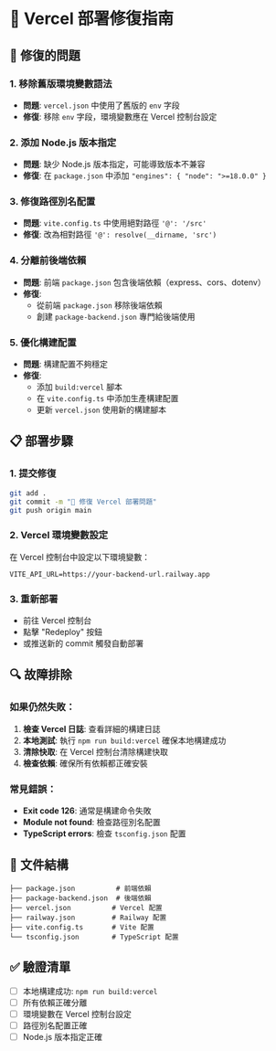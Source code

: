# 🚀 Vercel 部署修復指南

## 🔧 修復的問題

### 1. 移除舊版環境變數語法
- **問題**: `vercel.json` 中使用了舊版的 `env` 字段
- **修復**: 移除 `env` 字段，環境變數應在 Vercel 控制台設定

### 2. 添加 Node.js 版本指定
- **問題**: 缺少 Node.js 版本指定，可能導致版本不兼容
- **修復**: 在 `package.json` 中添加 `"engines": { "node": ">=18.0.0" }`

### 3. 修復路徑別名配置
- **問題**: `vite.config.ts` 中使用絕對路徑 `'@': '/src'`
- **修復**: 改為相對路徑 `'@': resolve(__dirname, 'src')`

### 4. 分離前後端依賴
- **問題**: 前端 `package.json` 包含後端依賴（express、cors、dotenv）
- **修復**: 
  - 從前端 `package.json` 移除後端依賴
  - 創建 `package-backend.json` 專門給後端使用

### 5. 優化構建配置
- **問題**: 構建配置不夠穩定
- **修復**: 
  - 添加 `build:vercel` 腳本
  - 在 `vite.config.ts` 中添加生產構建配置
  - 更新 `vercel.json` 使用新的構建腳本

## 📋 部署步驟

### 1. 提交修復
```bash
git add .
git commit -m "🔧 修復 Vercel 部署問題"
git push origin main
```

### 2. Vercel 環境變數設定
在 Vercel 控制台中設定以下環境變數：
```
VITE_API_URL=https://your-backend-url.railway.app
```

### 3. 重新部署
- 前往 Vercel 控制台
- 點擊 "Redeploy" 按鈕
- 或推送新的 commit 觸發自動部署

## 🔍 故障排除

### 如果仍然失敗：
1. **檢查 Vercel 日誌**: 查看詳細的構建日誌
2. **本地測試**: 執行 `npm run build:vercel` 確保本地構建成功
3. **清除快取**: 在 Vercel 控制台清除構建快取
4. **檢查依賴**: 確保所有依賴都正確安裝

### 常見錯誤：
- **Exit code 126**: 通常是構建命令失敗
- **Module not found**: 檢查路徑別名配置
- **TypeScript errors**: 檢查 `tsconfig.json` 配置

## 📁 文件結構
```
├── package.json          # 前端依賴
├── package-backend.json  # 後端依賴
├── vercel.json          # Vercel 配置
├── railway.json         # Railway 配置
├── vite.config.ts       # Vite 配置
└── tsconfig.json        # TypeScript 配置
```

## ✅ 驗證清單
- [ ] 本地構建成功: `npm run build:vercel`
- [ ] 所有依賴正確分離
- [ ] 環境變數在 Vercel 控制台設定
- [ ] 路徑別名配置正確
- [ ] Node.js 版本指定正確 